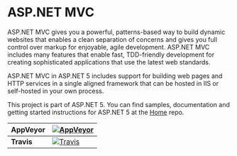 ASP.NET MVC
===
ASP.NET MVC gives you a powerful, patterns-based way to build dynamic websites that enables a clean separation of concerns and gives you full control over markup for enjoyable, agile development. ASP.NET MVC includes many features that enable fast, TDD-friendly development for creating sophisticated applications that use the latest web standards.

ASP.NET MVC in ASP.NET 5 includes support for building web pages and HTTP services in a single aligned framework that can be hosted in IIS or self-hosted in your own process.

This project is part of ASP.NET 5. You can find samples, documentation and getting started instructions for ASP.NET 5 at the [Home](https://github.com/aspnet/home) repo.

| **AppVeyor** | [![AppVeyor](https://ci.appveyor.com/api/projects/status/969jbosi0qwc1awg/branch/dev?svg=true)](https://ci.appveyor.com/project/aspnetci/mvc/branch/dev) |
|--------------|----------------------------------------------------------------------------------------------------------------------------------------------------------|
| **Travis**   | [![Travis](https://travis-ci.org/aspnet/Mvc.svg?branch=dev)](https://travis-ci.org/aspnet/Mvc)                                                           |
